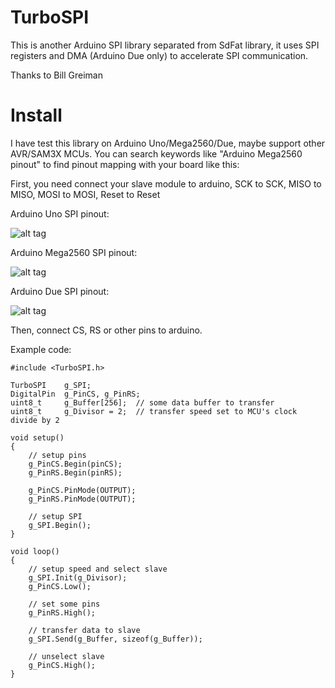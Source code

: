 # TurboSPI
This is another Arduino SPI library separated from SdFat library, it uses SPI registers and DMA (Arduino Due only) to accelerate SPI communication.

Thanks to Bill Greiman

# Install
I have test this library on Arduino Uno/Mega2560/Due, maybe support other AVR/SAM3X MCUs.
You can search keywords like "Arduino Mega2560 pinout" to find pinout mapping with your board like this:

First, you need connect your slave module to arduino, SCK to SCK, MISO to MISO, MOSI to MOSI, Reset to Reset

Arduino Uno SPI pinout:

![alt tag](https://github.com/anydream/TurboSPI/raw/master/SPIpinout/uno.jpg)

Arduino Mega2560 SPI pinout:

![alt tag](https://github.com/anydream/TurboSPI/raw/master/SPIpinout/mega2560.jpg)

Arduino Due SPI pinout:

![alt tag](https://github.com/anydream/TurboSPI/raw/master/SPIpinout/due.jpg)

Then, connect CS, RS or other pins to arduino.

Example code:
```
#include <TurboSPI.h>

TurboSPI	g_SPI;
DigitalPin	g_PinCS, g_PinRS;
uint8_t		g_Buffer[256];	// some data buffer to transfer
uint8_t		g_Divisor = 2;	// transfer speed set to MCU's clock divide by 2

void setup()
{
	// setup pins
	g_PinCS.Begin(pinCS);
	g_PinRS.Begin(pinRS);

	g_PinCS.PinMode(OUTPUT);
	g_PinRS.PinMode(OUTPUT);

	// setup SPI
	g_SPI.Begin();
}

void loop()
{
	// setup speed and select slave
	g_SPI.Init(g_Divisor);
	g_PinCS.Low();
	
	// set some pins
	g_PinRS.High();

	// transfer data to slave
	g_SPI.Send(g_Buffer, sizeof(g_Buffer));
	
	// unselect slave
	g_PinCS.High();
}
```